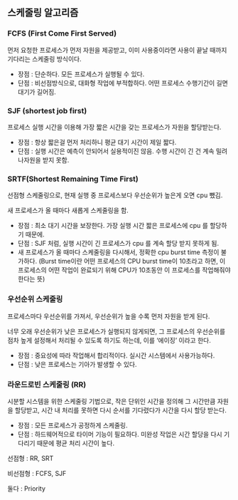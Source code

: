 ## 스케줄링 알고리즘

### FCFS (First Come First Served)

먼저 요청한 프로세스가 먼저 자원을 제공받고, 이미 사용중이라면 사용이 끝날 때까지 기다리는 스케줄링 방식이다.

- 장점 : 단순하다. 모든 프로세스가 실행될 수 있다.
- 단점 : 비선점방식으로, 대화형 작업에 부적합하다. 어떤 프로세스 수행기간이 길면 대기가 길어짐.

### SJF (shortest job first)

프로세스 실행 시간을 이용해 가장 짧은 시간을 갖는 프로세스가 자원을 할당받는다.

- 장점 : 항상 짧은걸 먼저 처리하니 평균 대기 시간이 제일 짧다.
- 단점 : 실행 시간은 예측이 안되어서 실용적이진 않음. 수행 시간이 긴 건 계속 밀려나자원을 받지 못함.

### SRTF(Shortest Remaining Time First)

선점형 스케줄링으로, 현재 실행 중 프로세스보다 우선순위가 높은게 오면 cpu 뺐김.

새 프로세스가 올 때마다 새롭게 스케줄링을 함.

- 장점 : 최소 대기 시간을 보장한다. 가장 실행 시간 짧은 프로세스에 cpu 를 할당하기 때문에.
- 단점 : SJF 처럼, 실행 시간이 긴 프로세스가 cpu 를 계속 할당 받지 못하게 됨.
- 새 프로세스가 올 때마다 스케줄링을 다시해서, 정확한 cpu burst time 측정이 불가하다. (Burst time이란 어떤 프로세스의 CPU burst time이 10초라고 하면, 이 프로세스의 어떤 작업이 완료되기 위해 CPU가 10초동안 이 프로세스를 작업해줘야 한다는 뜻)

### 우선순위 스케줄링

프로세스마다 우선순위를 가져서, 우선순위가 높을 수록 먼저 자원을 받게 된다.

너무 오래 우선순위가 낮은 프로세스가 실행되지 않게되면, 그 프로세스의 우선순위를 점차 높게 설정해서 처리될 수 있도록 하기도 하는데, 이를 ‘에이징’ 이라고 한다.

- 장점 : 중요성에 따라 작업해서 합리적이다. 실시간 시스템에서 사용가능하다.
- 단점 : 낮은 프로세스는 기아가 발생할 수 있다.

### 라운드로빈 스케줄링 (RR)

시분할 시스템을 위한 스케줄링 기법으로, 작은 단위인 시간을 정의해 그 시간만큼 자원을 할당받고, 시간 내 처리를 못하면 다시 순서를 기다렸다가 시간을 다시 할당 받는다.

- 장점 : 모든 프로세스가 공정하게 스케줄링.
- 단점 : 하드웨어적으로 타이머 기능이 필요하다. 미완성 작업은 시간 할당을 다시 기다리기 때문에 평균 처리 시간이 높다.

선점형 : RR, SRT

비선점형 : FCFS, SJF

둘다 : Priority
